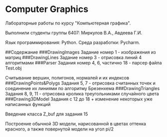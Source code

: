 # Computer Graphics

Лабораторные работы по курсу "Компьютерная графика".

Выполнили студенты группы 6407: Миркулов В.А., Авдеева Г.И.

Язык программирования: Python. Среда разработки: Pycharm.

##Содержание 
###DrawingImages
Задание номер 1 - изображения из матриц
###DrawingLines
Задание номер 3 - отрисовка линий 4 алгоритмами
###Parser
Задания номер 4, 6, частично 18 - парсер файла Test.obj

Считывание вершин, полигонов, нормалей и их индексов
###DrawingPoints&Polygs 
Задания 5, 7 - отрисовка считанных точек и соединение их линиями по алгоритму Брезенхема
###DrawingTriangles
Задания 8, 9, 11 - отрисовка кролика треугольниками случайного цвета 
###Drawing3DModel
Задания с 12 до 18 + изменение некоторых уже написанных функций 

Введение класса Z_buf для задания 15

Построение обычной 3D модели, нарисованной в цветах оттенка красного, а также повернутой модели на угол pi/2


